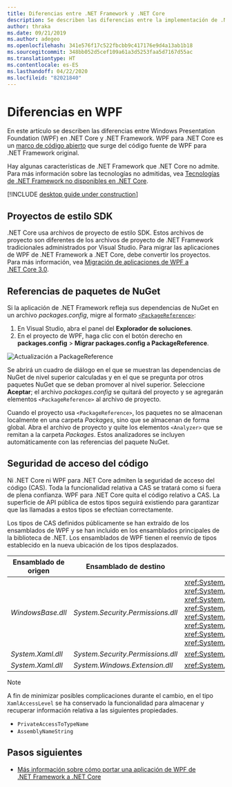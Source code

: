 ```yaml
---
title: Diferencias entre .NET Framework y .NET Core
description: Se describen las diferencias entre la implementación de .NET Framework de Windows Presentation Foundation (WPF) y WPF de .NET Core. Al migrar la aplicación, se deben tener en cuenta estas incompatibilidades.
author: thraka
ms.date: 09/21/2019
ms.author: adegeo
ms.openlocfilehash: 341e576f17c522fbcbb9c417176e9d4a13ab1b18
ms.sourcegitcommit: 348bb052d5cef109a61a3d5253faa5d7167d55ac
ms.translationtype: HT
ms.contentlocale: es-ES
ms.lasthandoff: 04/22/2020
ms.locfileid: "82021840"
---
```

# <a name="differences-in-wpf"></a>Diferencias en WPF

En este artículo se describen las diferencias entre Windows Presentation Foundation (WPF) en .NET Core y .NET Framework. WPF para .NET Core es un [marco de código abierto](https://github.com/dotnet/wpf) que surge del código fuente de WPF para .NET Framework original.

Hay algunas características de .NET Framework que .NET Core no admite. Para más información sobre las tecnologías no admitidas, vea [Tecnologías de .NET Framework no disponibles en .NET Core](../../core/porting/net-framework-tech-unavailable.md).

[!INCLUDE [desktop guide under construction](../../../includes/desktop-guide-preview-note.md)]

## <a name="sdk-style-projects"></a>Proyectos de estilo SDK

.NET Core usa archivos de proyecto de estilo SDK. Estos archivos de proyecto son diferentes de los archivos de proyecto de .NET Framework tradicionales administrados por Visual Studio. Para migrar las aplicaciones de WPF de .NET Framework a .NET Core, debe convertir los proyectos. Para más información, vea [Migración de aplicaciones de WPF a .NET Core 3.0](convert-project-from-net-framework.md).

## <a name="nuget-package-references"></a>Referencias de paquetes de NuGet

Si la aplicación de .NET Framework refleja sus dependencias de NuGet en un archivo *packages.config*, migre al formato [`<PackageReference>`](/nuget/consume-packages/package-references-in-project-files):

1. En Visual Studio, abra el panel del **Explorador de soluciones**.
1. En el proyecto de WPF, haga clic con el botón derecho en **packages.config** > **Migrar packages.config a PackageReference**.

![Actualización a PackageReference](media/differences-from-net-framework/package-reference-migration.png)

Se abrirá un cuadro de diálogo en el que se muestran las dependencias de NuGet de nivel superior calculadas y en el que se pregunta por otros paquetes NuGet que se deban promover al nivel superior. Seleccione **Aceptar**; el archivo *packages.config* se quitará del proyecto y se agregarán elementos `<PackageReference>` al archivo de proyecto.

Cuando el proyecto usa `<PackageReference>`, los paquetes no se almacenan localmente en una carpeta *Packages*, sino que se almacenan de forma global. Abra el archivo de proyecto y quite los elementos `<Analyzer>` que se remitan a la carpeta *Packages*. Estos analizadores se incluyen automáticamente con las referencias del paquete NuGet.

## <a name="code-access-security"></a>Seguridad de acceso del código

Ni .NET Core ni WPF para .NET Core admiten la seguridad de acceso del código (CAS). Toda la funcionalidad relativa a CAS se tratará como si fuera de plena confianza. WPF para .NET Core quita el código relativo a CAS. La superficie de API pública de estos tipos seguirá existiendo para garantizar que las llamadas a estos tipos se efectúan correctamente.

Los tipos de CAS definidos públicamente se han extraído de los ensamblados de WPF y se han incluido en los ensamblados principales de la biblioteca de .NET. Los ensamblados de WPF tienen el reenvío de tipos establecido en la nueva ubicación de los tipos desplazados.

| Ensamblado de origen | Ensamblado de destino | Tipo                |
| --------------- | --------------- | ------------------- |
| *WindowsBase.dll* | *System.Security.Permissions.dll* | <xref:System.Security.Permissions.MediaPermission> <br /> <xref:System.Security.Permissions.MediaPermissionAttribute> <br /> <xref:System.Security.Permissions.MediaPermissionAudio> <br /> <xref:System.Security.Permissions.MediaPermissionImage> <br /> <xref:System.Security.Permissions.MediaPermissionVideo> <br /> <xref:System.Security.Permissions.WebBrowserPermission> <br /> <xref:System.Security.Permissions.WebBrowserPermissionAttribute> <br /> <xref:System.Security.Permissions.WebBrowserPermissionLevel> |
| *System.Xaml.dll* | *System.Security.Permissions.dll* | <xref:System.Xaml.Permissions.XamlLoadPermission> |
| *System.Xaml.dll* | *System.Windows.Extension.dll*    | <xref:System.Xaml.Permissions.XamlAccessLevel><br/> |

> [!NOTE]
> A fin de minimizar posibles complicaciones durante el cambio, en el tipo `XamlAccessLevel` se ha conservado la funcionalidad para almacenar y recuperar información relativa a las siguientes propiedades.
>
> - `PrivateAccessToTypeName`
> - `AssemblyNameString`

## <a name="next-steps"></a>Pasos siguientes

- [Más información sobre cómo portar una aplicación de WPF de .NET Framework a .NET Core](convert-project-from-net-framework.md)
